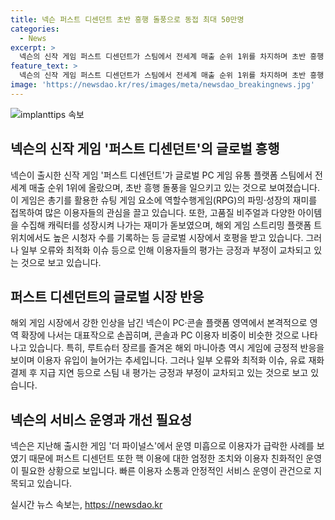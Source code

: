 ```yaml
---
title: 넥슨 퍼스트 디센던트 초반 흥행 돌풍으로 동접 최대 50만명
categories:
  - News
excerpt: >
  넥슨의 신작 게임 퍼스트 디센던트가 스팀에서 전세계 매출 순위 1위를 차지하며 초반 흥행 돌풍을 일으키고 있다. 이 게임은 총기를 활용한 슈팅 게임과 역할수행게임(RPG)의 요소를 결합해, 높은 인기를 끌고 있다. 또한, 고품질 비주얼과 협력 플레이, 다양한 아이템 수집 등으로 많은 이용자들의 호응을 얻고 있으며, 해외에서도 큰 관심을 받고 있다. 하지만 일부 오류와 유료 재화 결제 후 지급 지연 등으로 평가가 복합적이며, 이용자 소통과 서비스 운영에 대한 안정성이 관건으로 지적되고 있다.
feature_text: >
  넥슨의 신작 게임 퍼스트 디센던트가 스팀에서 전세계 매출 순위 1위를 차지하며 초반 흥행 돌풍을 일으키고 있다. 이 게임은 총기를 활용한 슈팅 게임과 역할수행게임(RPG)의 요소를 결합해, 높은 인기를 끌고 있다. 또한, 고품질 비주얼과 협력 플레이, 다양한 아이템 수집 등으로 많은 이용자들의 호응을 얻고 있으며, 해외에서도 큰 관심을 받고 있다. 하지만 일부 오류와 유료 재화 결제 후 지급 지연 등으로 평가가 복합적이며, 이용자 소통과 서비스 운영에 대한 안정성이 관건으로 지적되고 있다.
image: 'https://newsdao.kr/res/images/meta/newsdao_breakingnews.jpg'
---
```


<p><img src="https://newsdao.kr/res/images/meta/newsdao_breakingnews.jpg" alt="implanttips 속보" /></p>

<h2 data-ke-size="size26">넥슨의 신작 게임 '퍼스트 디센던트'의 글로벌 흥행</h2>

<p data-ke-size="size16">넥슨이 출시한 신작 게임 '퍼스트 디센던트'가 글로벌 PC 게임 유통 플랫폼 스팀에서 전세계 매출 순위 1위에 올랐으며, 초반 흥행 돌풍을 일으키고 있는 것으로 보여졌습니다. 이 게임은 총기를 활용한 슈팅 게임 요소에 역할수행게임(RPG)의 파밍·성장의 재미를 접목하여 많은 이용자들의 관심을 끌고 있습니다. 또한, 고품질 비주얼과 다양한 아이템을 수집해 캐릭터를 성장시켜 나가는 재미가 돋보였으며, 해외 게임 스트리밍 플랫폼 트위치에서도 높은 시청자 수를 기록하는 등 글로벌 시장에서 호평을 받고 있습니다. 그러나 일부 오류와 최적화 이슈 등으로 인해 이용자들의 평가는 긍정과 부정이 교차되고 있는 것으로 보고 있습니다.</p>

<h2 data-ke-size="size26">퍼스트 디센던트의 글로벌 시장 반응</h2>

<p data-ke-size="size16">해외 게임 시장에서 강한 인상을 남긴 넥슨이 PC·콘솔 플랫폼 영역에서 본격적으로 영역 확장에 나서는 대표작으로 손꼽히며, 콘솔과 PC 이용자 비중이 비슷한 것으로 나타나고 있습니다. 특히, 루트슈터 장르를 즐겨온 해외 마니아층 역시 게임에 긍정적 반응을 보이며 이용자 유입이 늘어가는 추세입니다. 그러나 일부 오류와 최적화 이슈, 유료 재화 결제 후 지급 지연 등으로 스팀 내 평가는 긍정과 부정이 교차되고 있는 것으로 보고 있습니다.</p>

<h2 data-ke-size="size26">넥슨의 서비스 운영과 개선 필요성</h2>

<p data-ke-size="size16">넥슨은 지난해 출시한 게임 '더 파이널스'에서 운영 미흡으로 이용자가 급락한 사례를 보였기 때문에 퍼스트 디센던트 또한 핵 이용에 대한 엄정한 조치와 이용자 친화적인 운영이 필요한 상황으로 보입니다. 빠른 이용자 소통과 안정적인 서비스 운영이 관건으로 지목되고 있습니다.</p>
실시간 뉴스 속보는, <a href="https://newsdao.kr" rel="dofollow">https://newsdao.kr</a>


